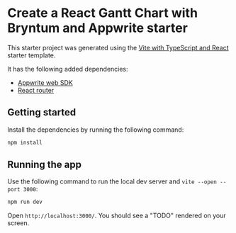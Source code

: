 # Create a React Gantt Chart with Bryntum and Appwrite starter

This starter project was generated using the [Vite with TypeScript and React](https://vite.dev/guide/#scaffolding-your-first-vite-project) starter template.

It has the following added dependencies:

- [Appwrite web SDK](https://github.com/appwrite/sdk-for-web)
- [React router](https://reactrouter.com/en/main)

## Getting started

Install the dependencies by running the following command: 

```sh
npm install
```

## Running the app

Use the following command to run the local dev server and `vite --open --port 3000`:

```sh
npm run dev
```

Open `http://localhost:3000/`. You should see a "TODO" rendered on your screen.
